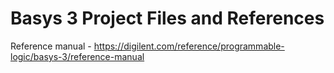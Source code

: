 # Basys 3 Project Files and References

Reference manual - https://digilent.com/reference/programmable-logic/basys-3/reference-manual      
